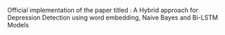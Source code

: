 Official implementation of the paper titled : A Hybrid approach for Depression Detection using word embedding, 
Naive Bayes and Bi-LSTM Models
